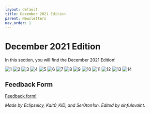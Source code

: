 ```yaml
---
layout: default
title: December 2021 Edition
parent: Newsletters
nav_order: 1
---
```


# December 2021 Edition

In this section, you will find the December 2021 Edition!

![1](https://user-images.githubusercontent.com/93451050/147391187-bf062f57-084f-432b-8fed-ca2b4a1059c6.png)
![2](https://user-images.githubusercontent.com/93451050/147391191-be47da14-ae27-4cc2-acbd-57d2687ede0b.png)
![3](https://user-images.githubusercontent.com/93451050/147391196-fe10be66-2dec-44b4-8e3c-b86098c38a06.png)
![4](https://user-images.githubusercontent.com/93451050/147391197-722fda15-3bd5-4313-842e-63bc995d8079.png)
![5](https://user-images.githubusercontent.com/93451050/147391198-082528f7-c4d4-4769-84b0-a0c709e76f8b.png)
![6](https://user-images.githubusercontent.com/93451050/147391200-09d3899d-e6d4-4db0-8264-d41ee33b80d5.png)
![7](https://user-images.githubusercontent.com/93451050/147391201-664c5023-be98-418d-8f23-a4dd4500aa85.png)
![8](https://user-images.githubusercontent.com/93451050/147391202-91ca7ab6-4590-4f2f-9ce5-bdb6d12797d4.png)
![9](https://user-images.githubusercontent.com/93451050/147391203-edba768f-ac99-4385-96a5-5458e4e658a2.png)
![10](https://user-images.githubusercontent.com/93451050/147391207-6e578a76-ed6b-416a-8384-f25d70a288e5.png)
![11](https://user-images.githubusercontent.com/93451050/147391209-0165d8a3-878a-4056-91f2-325b088560c8.png)
![12](https://user-images.githubusercontent.com/93451050/147391212-412481f0-4c59-4f3d-ab9a-4dead35d5b85.png)
![13](https://user-images.githubusercontent.com/93451050/147391214-90ff050f-8fd4-414d-aba3-28e57cd694be.png)
![14](https://user-images.githubusercontent.com/93451050/147391215-6cb55a46-19d0-4c1f-ae8c-158370f112ee.png)

## Feedback Form 
[Feedback form!](https://bit.ly/bloxstreetnewsletterfeedback)

*Made by Eclipselcy, Kait0_KID, and Ser0ton1xn. Edited by sinfuIsvaint.*
